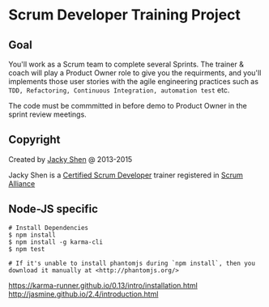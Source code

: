 Scrum Developer Training Project
================================


## Goal

You'll work as a Scrum team to complete several Sprints. The trainer & coach will play a Product Owner role to give you the requirments, and you'll implements those user stories with the agile engineering practices such as `TDD, Refactoring, Continuous Integration, automation test` etc.

The code must be commmitted in before demo to Product Owner in the sprint review meetings.




## Copyright

Created by [Jacky Shen](http://www.jackyshen.com) @ 2013-2015

Jacky Shen is a [Certified Scrum Developer](www.uperform.cn) trainer registered in [Scrum Alliance](scrumalliance.org)


## Node-JS specific


    # Install Dependencies
    $ npm install    
    $ npm install -g karma-cli
    $ npm test

    # If it's unable to install phantomjs during `npm install`, then you download it manually at <http://phantomjs.org/>

<https://karma-runner.github.io/0.13/intro/installation.html>
<http://jasmine.github.io/2.4/introduction.html>
